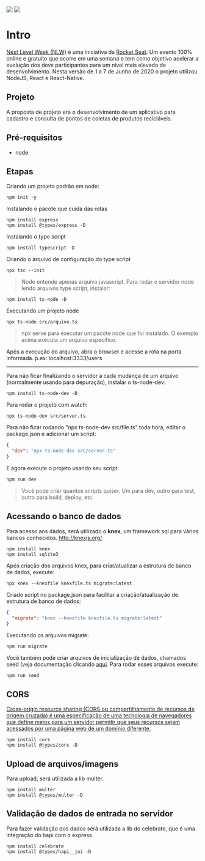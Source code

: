 <img src="https://img.shields.io/github/languages/count/alrlima/nlw2020-server?style=flat-square" />
<img src="https://img.shields.io/github/languages/top/alrlima/nlw2020-server?style=flat-square" />

# Intro
[Next Level Week (NLW)](https://nextlevelweek.com) é uma iniciativa da [Rocket Seat](https://rocketseat.com.br/). Um evento 100% online e gratuito que ocorre em uma semana e tem como objetivo acelerar a evolução dos devs participantes para um nível mais elevado de desenvolvimento.
Nesta versão de 1 a 7 de Junho de 2020 o projeto utilizou NodeJS, React e React-Native.

## Projeto
A proposta de projeto era o desenvolvimento de um aplicativo para cadastro e consulta de pontos de coletas de produtos recicláveis.

## Pré-requisitos
- node

## Etapas
Criando um projeto padrão em node:
```
npm init -y
```
Instalando o pacote que cuida das rotas
```
npm install express
npm install @types/express -D
```
Instalando o type script
```
npm install typescript -D
```
Criando o arquivo de configuração do type script
```
npx tsc --init
```
>Node entende apenas arquivo javascript. Para rodar o servidor node lendo arquivos type script, instalar:
```
npm install ts-node -D
```
Executando um projeto node
```
npx ts-node src/arquivo.ts
```
>npx serve para executar um pacote node que foi instalado. O exemplo acima executa um arquivo específico.

Após a execução do arquivo, abra o browser e acesse a rota na porta informada. p.ex: localhost:3333/users
___
Para não ficar finalizando o servidor a cada mudança de um arquivo (normalmente usando para depuração), instalar o ts-node-dev:
```
npm install ts-node-dev -D
```
Para rodar o projeto com watch:
```
npx ts-node-dev src/server.ts
```
Para não ficar rodando "npx ts-node-dev src/file.ts" toda hora, editar o package.json e adicionar um script:
```json
{
  "dev": "npx ts-node-dev src/server.ts"
}
```
E agora execute o projeto usando seu script:
```
npm run dev
```
> Você pode criar quantos scripts quiser. Um para dev, outro para test, outro para build, deploy, etc.
> 
## Acessando o banco de dados
Para acesso aos dados, será utilizado o **knex**, um framework sql para vários bancos conhecidos.
http://knexjs.org/
```
npm install knex
npm install sqlite3
```
Após criação dos arquivos knex, para criar/atualizar a estrutura de banco de dados, execute:
```
npx knex --knexfile knexfile.ts migrate:latest
```
Criado script no package.json para facilitar a criação/atualização de estrutura de banco de dados:
```json
{
  "migrate": "knex --knexfile knexfile.ts migrate:latest"
}
```
Executando os arquivos migrate:
```
npm run migrate
```
Você também pode criar arquivos de inicialização de dados, chamados seed (veja documentação clicando [aqui](http://knexjs.org/#Seeds-CLI). Para rodar esses arquivos execute:
```
npm run seed
```
## CORS
[Cross-origin resource sharing (CORS ou compartilhamento de recursos de origem cruzada) é uma especificação de uma tecnologia de navegadores que define meios para um servidor permitir que seus recursos sejam acessados por uma página web de um domínio diferente.](https://pt.wikipedia.org/wiki/Cross-origin_resource_sharing)
```
npm install cors 
npm install @types/cors -D
```

## Upload de arquivos/imagens
Para upload, será utilizada a lib multer.
```
npm install multer
npm install @types/multer -D
```

## Validação de dados de entrada no servidor
Para fazer validação dos dados será utilizada a lib do celebrate, que é uma integração do hapi com o express.
```
npm install celebrate
npm install @types/hapi__joi -D
```
